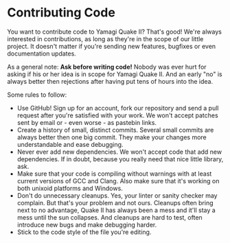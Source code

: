 # Contributing Code

You want to contribute code to Yamagi Quake II? That's good! We're
always interested in contributions, as long as they're in the scope of
our little project. It doesn't matter if you're sending new features,
bugfixes or even documentation updates.

As a general note: **Ask before writing code!** Nobody was ever hurt for
asking if his or her idea is in scope for Yamagi Quake II. And an early
"no" is always better then rejections after having put tens of hours
into the idea.

Some rules to follow:

* Use GitHub! Sign up for an account, fork our repository and send a
  pull request after you're satisfied with your work. We won't accept
  patches sent by email or - even worse - as pastebin links.
* Create a history of small, distinct commits. Several small commits are
  always better then one big commit. They make your changes more
  understandable and ease debugging.
* Never ever add new dependencies. We won't accept code that add new
  dependencies. If in doubt, because you really need that nice little
  library, ask.
* Make sure that your code is compiling without warnings with at least
  current versions of GCC and Clang. Also make sure that it's working on
  both unixoid platforms and Windows.
* Don't do unnecessary cleanups. Yes, your linter or sanity checker may
  complain. But that's your problem and not ours. Cleanups often bring
  next to no advantage, Quake II has always been a mess and it'll stay a
  mess until the sun collapses. And cleanups are hard to test, often
  introduce new bugs and make debugging harder.
* Stick to the code style of the file you're editing.
